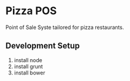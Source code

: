 # Pizza POS
Point of Sale Syste tailored for pizza restaurants.


## Development Setup
1. install node
2. install grunt
3. install bower
